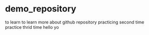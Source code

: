 # demo_repository
to learn
to learn more about github repository
practicing second time
practice thrid time
hello
yo
